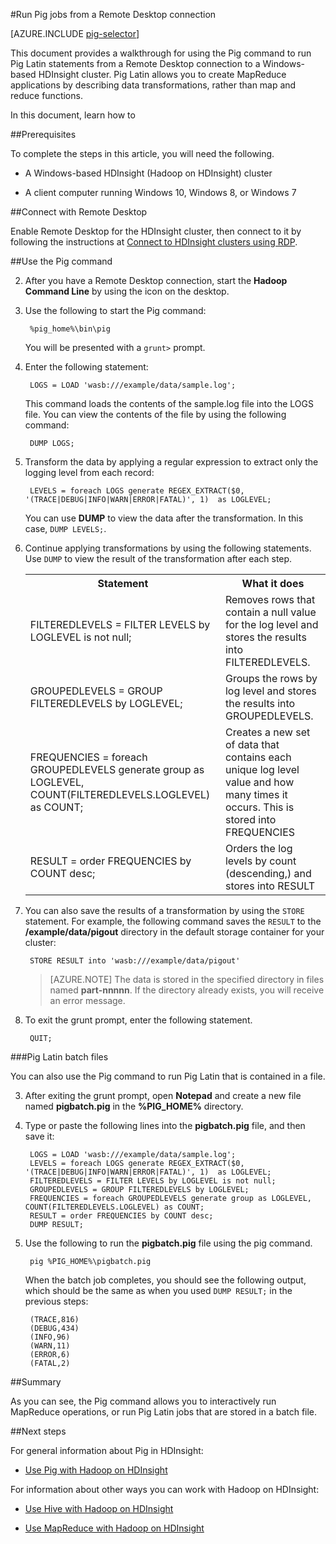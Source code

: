 <properties
   pageTitle="Use Hadoop Pig with Remote Desktop in HDInsight | Microsoft Azure"
   description="Learn how to use the Pig command to run Pig Latin statements from a Remote Desktop connection to a Windows-based Hadoop cluster in HDInsight."
   services="hdinsight"
   documentationCenter=""
   authors="Blackmist"
   manager="paulettm"
   editor="cgronlun"
	tags="azure-portal"/>

<tags
   ms.service="hdinsight"
   ms.devlang="na"
   ms.topic="article"
   ms.tgt_pltfrm="na"
   ms.workload="big-data"
   ms.date="12/04/2015"
   ms.author="larryfr"/>

#Run Pig jobs from a Remote Desktop connection

[AZURE.INCLUDE [pig-selector](../../includes/hdinsight-selector-use-pig.md)]

This document provides a walkthrough for using the Pig command to run Pig Latin statements from a Remote Desktop connection to a Windows-based HDInsight cluster. Pig Latin allows you to create MapReduce applications by describing data transformations, rather than map and reduce functions.

In this document, learn how to

##<a id="prereq"></a>Prerequisites

To complete the steps in this article, you will need the following.

* A Windows-based HDInsight (Hadoop on HDInsight) cluster

* A client computer running Windows 10, Windows 8, or Windows 7

##<a id="connect"></a>Connect with Remote Desktop

Enable Remote Desktop for the HDInsight cluster, then connect to it by following the instructions at [Connect to HDInsight clusters using RDP](hdinsight-administer-use-management-portal.md#rdp).

##<a id="pig"></a>Use the Pig command

2. After you have a Remote Desktop connection, start the **Hadoop Command Line** by using the icon on the desktop.

2. Use the following to start the Pig command:

		%pig_home%\bin\pig

	You will be presented with a `grunt>` prompt.

3. Enter the following statement:

		LOGS = LOAD 'wasb:///example/data/sample.log';

	This command loads the contents of the sample.log file into the LOGS file. You can view the contents of the file by using the following command:

		DUMP LOGS;

4. Transform the data by applying a regular expression to extract only the logging level from each record:

		LEVELS = foreach LOGS generate REGEX_EXTRACT($0, '(TRACE|DEBUG|INFO|WARN|ERROR|FATAL)', 1)  as LOGLEVEL;

	You can use **DUMP** to view the data after the transformation. In this case, `DUMP LEVELS;`.

5. Continue applying transformations by using the following statements. Use `DUMP` to view the result of the transformation after each step.

	<table>
	<tr>
	<th>Statement</th><th>What it does</th>
	</tr>
	<tr>
	<td>FILTEREDLEVELS = FILTER LEVELS by LOGLEVEL is not null;</td><td>Removes rows that contain a null value for the log level and stores the results into FILTEREDLEVELS.</td>
	</tr>
	<tr>
	<td>GROUPEDLEVELS = GROUP FILTEREDLEVELS by LOGLEVEL;</td><td>Groups the rows by log level and stores the results into GROUPEDLEVELS.</td>
	</tr>
	<tr>
	<td>FREQUENCIES = foreach GROUPEDLEVELS generate group as LOGLEVEL, COUNT(FILTEREDLEVELS.LOGLEVEL) as COUNT;</td><td>Creates a new set of data that contains each unique log level value and how many times it occurs. This is stored into FREQUENCIES</td>
	</tr>
	<tr>
	<td>RESULT = order FREQUENCIES by COUNT desc;</td><td>Orders the log levels by count (descending,) and stores into RESULT</td>
	</tr>
	</table>

6. You can also save the results of a transformation by using the `STORE` statement. For example, the following command saves the `RESULT` to the **/example/data/pigout** directory in the default storage container for your cluster:

		STORE RESULT into 'wasb:///example/data/pigout'

	> [AZURE.NOTE] The data is stored in the specified directory in files named **part-nnnnn**. If the directory already exists, you will receive an error message.

7. To exit the grunt prompt, enter the following statement.

		QUIT;

###Pig Latin batch files

You can also use the Pig command to run Pig Latin that is contained in a file.

3. After exiting the grunt prompt, open **Notepad** and create a new file named **pigbatch.pig** in the **%PIG_HOME%** directory.

4. Type or paste the following lines into the **pigbatch.pig** file, and then save it:

		LOGS = LOAD 'wasb:///example/data/sample.log';
		LEVELS = foreach LOGS generate REGEX_EXTRACT($0, '(TRACE|DEBUG|INFO|WARN|ERROR|FATAL)', 1)  as LOGLEVEL;
		FILTEREDLEVELS = FILTER LEVELS by LOGLEVEL is not null;
		GROUPEDLEVELS = GROUP FILTEREDLEVELS by LOGLEVEL;
		FREQUENCIES = foreach GROUPEDLEVELS generate group as LOGLEVEL, COUNT(FILTEREDLEVELS.LOGLEVEL) as COUNT;
		RESULT = order FREQUENCIES by COUNT desc;
		DUMP RESULT;

5. Use the following to run the **pigbatch.pig** file using the pig command.

		pig %PIG_HOME%\pigbatch.pig

	When the batch job completes, you should see the following output, which should be the same as when you used `DUMP RESULT;` in the previous steps:

		(TRACE,816)
		(DEBUG,434)
		(INFO,96)
		(WARN,11)
		(ERROR,6)
		(FATAL,2)

##<a id="summary"></a>Summary

As you can see, the Pig command allows you to interactively run MapReduce operations, or run Pig Latin jobs that are stored in a batch file.

##<a id="nextsteps"></a>Next steps

For general information about Pig in HDInsight:

* [Use Pig with Hadoop on HDInsight](hdinsight-use-pig.md)

For information about other ways you can work with Hadoop on HDInsight:

* [Use Hive with Hadoop on HDInsight](hdinsight-use-hive.md)

* [Use MapReduce with Hadoop on HDInsight](hdinsight-use-mapreduce.md)

